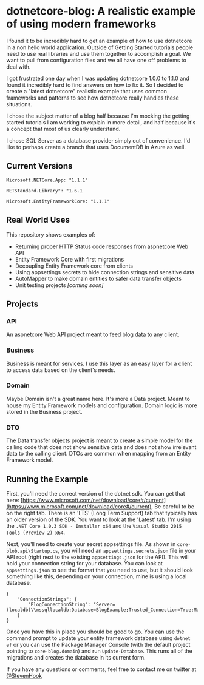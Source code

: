 # dotnetcore-blog: A realistic example of using modern frameworks

I found it to be incredibly hard to get an example of how to use dotnetcore in a non hello world application. Outside of Getting Started tutorials people need to use real libraries and use them together to accomplish a goal. We want to pull from configuration files and we all have one off problems to deal with.

I got frustrated one day when I was updating dotnetcore 1.0.0 to 1.1.0 and found it incredibly hard to find answers on how to fix it. So I decided to create a "latest dotnetcore" realistic example that uses common frameworks and patterns to see how dotnetcore really handles these situations.

I chose the subject matter of a blog half because I'm mocking the getting started tutorials I am working to explain in more detail, and half because it's a concept that most of us clearly understand.

I chose SQL Server as a database provider simply out of convenience. I'd like to perhaps create a branch that uses DocumentDB in Azure as well.
 
## Current Versions
`Microsoft.NETCore.App: "1.1.1"`

`NETStandard.Library": "1.6.1`

`Microsoft.EntityFrameworkCore: "1.1.1"`


## Real World Uses
This repository shows examples of:

 - Returning proper HTTP Status code responses from aspnetcore Web API
 - Entity Framework Core with first migrations
 - Decoupling Entity Framework core from clients
 - Using appsettings secrets to hide connection strings and sensitive data
 - AutoMapper to make domain entities to safer data transfer objects
 - Unit testing projects _[coming soon]_


## Projects

### API
An aspnetcore Web API project meant to feed blog data to any client.

### Business
Business is meant for services. I use this layer as an easy layer for a client to access data based on the client's needs.

### Domain
Maybe Domain isn't a great name here. It's more a Data project. Meant to house my Entity Framework models and configuration. Domain logic is more stored in the Business project.

### DTO
The Data transfer objects project is meant to create a simple model for the calling code that does not show sensitive data and does not show irrelevant data to the calling client. DTOs are common when mapping from an Entity Framework model.

## Running the Example
First, you'll need the correct version of the dotnet sdk. You can get that here: [https://www.microsoft.com/net/download/core#/current](https://www.microsoft.com/net/download/core#/current). Be careful to be on the right tab. There is an 'LTS' (Long Term Support) tab that typically has an older version of the SDK. You want to look at the 'Latest' tab. I'm using the `.NET Core 1.0.3 SDK - Installer x64` and the `Visual Studio 2015 Tools (Preview 2) x64`.

Next, you'll need to create your secret appsettings file. As shown in `core-blob.api\Startup.cs`, you will need an `appsettings.secrets.json` file in your API root (right next to the existing `appsettings.json` for the API). This will hold your connection string for your database. You can look at `appsettings.json` to see the format that you need to use, but it should look something like this, depending on your connection, mine is using a local database.

    {
        "ConnectionStrings": {
            "BlogConnectionString": "Server=(localdb)\\mssqllocaldb;Database=BlogExample;Trusted_Connection=True;MultipleActiveResultSets=true"
        }
    }

Once you have this in place you should be good to go. You can use the command prompt to update your entity framework database using `dotnet ef` or you can use the Package Manager Console (with the default project pointing to `core-blog.domain`) and run `Update-Database`. This runs all of the migrations and creates the database in its current form.

If you have any questions or comments, feel free to contact me on twitter at [@StevenHook](https://twitter.com/stevenhook)
